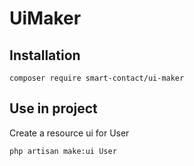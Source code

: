 # UiMaker

## Installation

```
composer require smart-contact/ui-maker
```


## Use in project
Create a resource ui for User
```
php artisan make:ui User
```